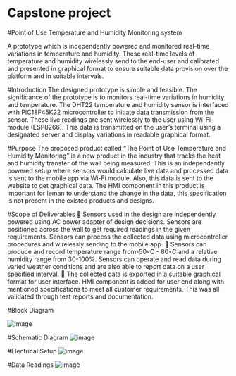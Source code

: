 # Capstone project

#Point of Use Temperature and Humidity Monitoring system

A prototype which is independently  powered  and  monitored  real-time  variations  in temperature  and  humidity. These real-time levels of temperature and humidity  wirelessly  send to the end-user and calibrated and presented in graphical format to ensure suitable data provision over the platform and in suitable intervals. 

#Introduction
The  designed prototype is simple  and  feasible.  The significance of the prototype is to monitors  real-time  variations  in  humidity  and  temperature. The DHT22  temperature and humidity sensor is interfaced with PIC18F45K22 microcontroller to initiate data transmission from the sensor. These live readings are sent wirelessly to the user using  Wi-Fi-module  (ESP8266).  This  data  is  transmitted  on  the  user’s  terminal  using  a designated server and display variations in readable graphical format. 


#Purpose
The proposed product called “The Point of Use Temperature and Humidity Monitoring” is a new product  in the  industry  that  tracks the  heat  and  humidity transfer  of  the  wall  being measured. This is an independently powered setup where sensors would calculate live data and processed data is sent to the mobile app via Wi-Fi module. Also, this data is sent to the website to get graphical data. The HMI component in this product is important for leman to understand the change in the data, this specification is not present in the existed products and designs.


#Scope of Deliverables
  Sensors used in the design are independently powered using AC power adapter of design decisions. Sensors are positioned across the wall to get required readings in the given requirements. Sensors can process the collected data using microcontroller procedures and wirelessly sending to the mobile app. 
  Sensors can produce and record temperature range from-50◦C - 80◦C and a relative humidity  range  from  30-100%.  Sensors  can operate  and  read  data  during  varied weather conditions and are also able to report data on a user specified interval. 
  The collected data is exported in a suitable graphical format for user interface. HMI component is added for user end along with mentioned specifications to meet all customer requirements. This was all validated through test reports and documentation. 


#Block Diagram

![image](https://user-images.githubusercontent.com/85145102/121117377-0974ff00-c7e6-11eb-9e72-5e446bd5caa0.png)




#Schematic Diagram
![image](https://user-images.githubusercontent.com/85145102/121117671-80aa9300-c7e6-11eb-92e2-3f27a1e7effc.png)





#Electrical Setup
![image](https://user-images.githubusercontent.com/85145102/121117762-b18ac800-c7e6-11eb-9033-45f548b73375.png)





#Data Readings
![image](https://user-images.githubusercontent.com/85145102/121117313-ee09f400-c7e5-11eb-81b1-7bbdbbd9566e.png)
